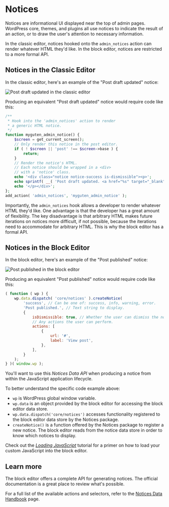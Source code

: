# Notices

Notices are informational UI displayed near the top of admin pages. WordPress core, themes, and plugins all use notices to indicate the result of an action, or to draw the user's attention to necessary information.

In the classic editor, notices hooked onto the `admin_notices` action can render whatever HTML they'd like. In the block editor, notices are restricted to a more formal API.

## Notices in the Classic Editor

In the classic editor, here's an example of the "Post draft updated" notice:

![Post draft updated in the classic editor](https://raw.githubusercontent.com/WordPress/gutenberg/HEAD/docs/how-to-guides/notices/classic-editor-notice.png)

Producing an equivalent "Post draft updated" notice would require code like this:

```php
/**
 * Hook into the 'admin_notices' action to render
 * a generic HTML notice.
 */
function myguten_admin_notice() {
	$screen = get_current_screen();
	// Only render this notice in the post editor.
	if ( ! $screen || 'post' !== $screen->base ) {
		return;
	}
	// Render the notice's HTML.
	// Each notice should be wrapped in a <div>
	// with a 'notice' class.
	echo '<div class="notice notice-success is-dismissible"><p>';
	echo sprintf( __( 'Post draft updated. <a href="%s" target="_blank">Preview post</a>' ), get_preview_post_link() );
	echo '</p></div>';
};
add_action( 'admin_notices', 'myguten_admin_notice' );
```

Importantly, the `admin_notices` hook allows a developer to render whatever HTML they'd like. One advantage is that the developer has a great amount of flexibility. The key disadvantage is that arbitrary HTML makes future iterations on notices more difficult, if not possible, because the iterations need to accommodate for arbitrary HTML. This is why the block editor has a formal API.

## Notices in the Block Editor

In the block editor, here's an example of the "Post published" notice:

![Post published in the block editor](https://raw.githubusercontent.com/WordPress/gutenberg/HEAD/docs/how-to-guides/notices/block-editor-notice.png)

Producing an equivalent "Post published" notice would require code like this:

```js
( function ( wp ) {
	wp.data.dispatch( 'core/notices' ).createNotice(
		'success', // Can be one of: success, info, warning, error.
		'Post published.', // Text string to display.
		{
			isDismissible: true, // Whether the user can dismiss the notice.
			// Any actions the user can perform.
			actions: [
				{
					url: '#',
					label: 'View post',
				},
			],
		}
	);
} )( window.wp );
```

You'll want to use this _Notices Data API_ when producing a notice from within the JavaScript application lifecycle.

To better understand the specific code example above:

-   `wp` is WordPress global window variable.
-   `wp.data` is an object provided by the block editor for accessing the block editor data store.
-   `wp.data.dispatch('core/notices')` accesses functionality registered to the block editor data store by the Notices package.
-   `createNotice()` is a function offered by the Notices package to register a new notice. The block editor reads from the notice data store in order to know which notices to display.

Check out the [_Loading JavaScript_](/docs/how-to-guides/javascript/loading-javascript.md) tutorial for a primer on how to load your custom JavaScript into the block editor.

## Learn more

The block editor offers a complete API for generating notices. The official documentation is a great place to review what's possible.

For a full list of the available actions and selectors, refer to the [Notices Data Handbook](/docs/reference-guides/data/data-core-notices.md) page.
